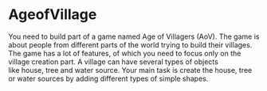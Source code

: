 # AgeofVillage
You need to build part of a game named Age of Villagers (AoV). The game is about people from
different parts of the world trying to build their villages. The game has a lot of features, of which
you need to focus only on the village creation part. A village can have several types of objects
like house, tree and water source. Your main task is create the house, tree or water sources by
adding different types of simple shapes.
